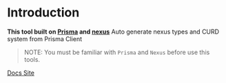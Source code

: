 # Introduction

**This tool built on [Prisma](https://prisma.io) and [nexus](https://www.nexusjs.org)** Auto generate nexus types and CURD system from Prisma Client

> NOTE: You must be familiar with `Prisma` and `Nexus` before use this tools.

[Docs Site](https://prisma-tools.ahmedelywa.com/nexus/features)
